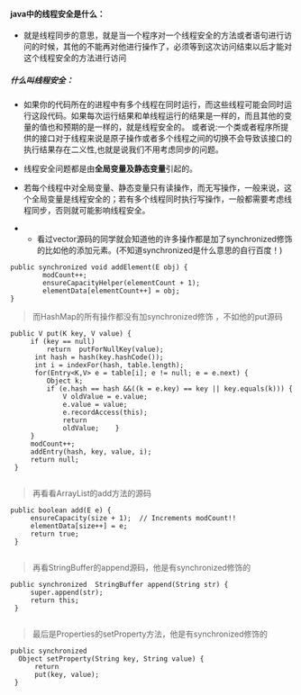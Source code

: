 #### java中的线程安全是什么：

-  就是线程同步的意思，就是当一个程序对一个线程安全的方法或者语句进行访问的时候，其他的不能再对他进行操作了，必须等到这次访问结束以后才能对这个线程安全的方法进行访问
##### 什么叫线程安全：

- 如果你的代码所在的进程中有多个线程在同时运行，而这些线程可能会同时运行这段代码。如果每次运行结果和单线程运行的结果是一样的，而且其他的变量的值也和预期的是一样的，就是线程安全的。 
或者说:一个类或者程序所提供的接口对于线程来说是原子操作或者多个线程之间的切换不会导致该接口的执行结果存在二义性,也就是说我们不用考虑同步的问题。

- 线程安全问题都是由**全局变量及静态变量**引起的。

- 若每个线程中对全局变量、静态变量只有读操作，而无写操作，一般来说，这个全局变量是线程安全的；若有多个线程同时执行写操作，一般都需要考虑线程同步，否则就可能影响线程安全。

- - 看过vector源码的同学就会知道他的许多操作都是加了synchronized修饰的比如他的添加元素。(不知道synchronized是什么意思的自行百度！)

```
public synchronized void addElement(E obj) {  
        modCount++;
        ensureCapacityHelper(elementCount + 1);  
        elementData[elementCount++] = obj;
}

```

> 而HashMap的所有操作都没有加synchronized修饰 ，不如他的put源码


```
public V put(K key, V value) {
     if (key == null)
         return  putForNullKey(value);
      int hash = hash(key.hashCode());
      int i = indexFor(hash, table.length);
      for(Entry<K,V> e = table[i]; e != null; e = e.next) {
         Object k;
         if (e.hash == hash &&((k = e.key) == key || key.equals(k))) {
             V oldValue = e.value;
             e.value = value;
             e.recordAccess(this);
             return
             oldValue;    }
     }
     modCount++;
     addEntry(hash, key, value, i);
     return null;
 }
 
 ```

> 再看看ArrayList的add方法的源码

```
public boolean add(E e) {
     ensureCapacity(size + 1);  // Increments modCount!!
     elementData[size++] = e;
     return true;
 }
 
 ```
 
> 再看StringBuffer的append源码，他是有synchronized修饰的

```
public synchronized  StringBuffer append(String str) {
     super.append(str);
     return this;
 }
 
 ```
 
> 最后是Properties的setProperty方法，他是有synchronized修饰的
```
public synchronized
  Object setProperty(String key, String value) {
      return
      put(key, value);
 }
 ```